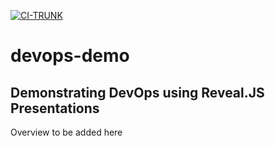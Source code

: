 [![CI-TRUNK](https://github.com/dr3dr3/devops-demo/actions/workflows/on-push-main.yml/badge.svg?branch=main&event=push)](https://github.com/dr3dr3/devops-demo/actions/workflows/on-push-main.yml)

# devops-demo

## Demonstrating DevOps using Reveal.JS Presentations

Overview to be added here

